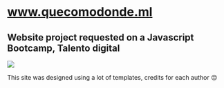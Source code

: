 # www.quecomodonde.ml
##  Website project requested on a Javascript Bootcamp, Talento digital  


[![](https://quecomodonde.netlify.app/img/Logo/Logo%20colores.png)](www.quecomodonde.ml)




This site was designed using a lot of templates, credits for each author :relieved:
